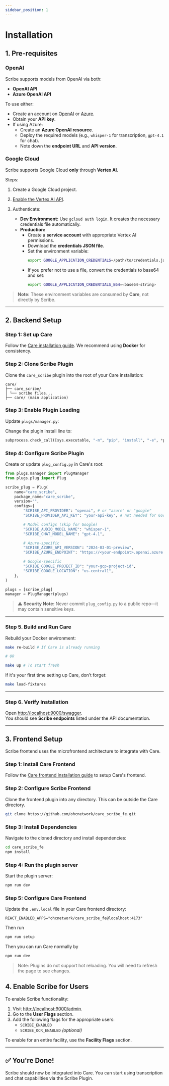 ```yaml
---
sidebar_position: 1
---
```


# Installation

## 1. Pre-requisites

### OpenAI

Scribe supports models from OpenAI via both:

- **OpenAI API**
- **Azure OpenAI API**

To use either:

- Create an account on [OpenAI](https://platform.openai.com) or [Azure](https://portal.azure.com).
- Obtain your **API key**.
- If using Azure:
  - Create an **Azure OpenAI resource**.
  - Deploy the required models (e.g., `whisper-1` for transcription, `gpt-4.1` for chat).
  - Note down the **endpoint URL** and **API version**.

### Google Cloud

Scribe supports Google Cloud **only** through **Vertex AI**.

Steps:

1. Create a Google Cloud project.
2. [Enable the Vertex AI API](https://cloud.google.com/vertex-ai/docs/start/cloud-environment).
3. Authenticate:

   - **Dev Environment:** Use `gcloud auth login`. It creates the necessary credentials file automatically.
   - **Production:**
     - Create a **service account** with appropriate Vertex AI permissions.
     - Download the **credentials JSON file**.
     - Set the environment variable:
       ```bash
       export GOOGLE_APPLICATION_CREDENTIALS=/path/to/credentials.json
       ```
     - If you prefer not to use a file, convert the credentials to base64 and set:
       ```bash
       export GOOGLE_APPLICATION_CREDENTIALS_B64=<base64-string>
       ```

> **Note:** These environment variables are consumed by **Care**, not directly by Scribe.

---

## 2. Backend Setup

### Step 1: Set up Care

Follow the [Care installation guide](https://care-be-docs.ohc.network/). We recommend using **Docker** for consistency.

### Step 2: Clone Scribe Plugin

Clone the `care_scribe` plugin into the root of your Care installation:

```
care/
├── care_scribe/
│ └── scribe files...
├── care/ (main application)
```

### Step 3: Enable Plugin Loading

Update `plugs/manager.py`:

Change the plugin install line to:

```python
subprocess.check_call([sys.executable, "-m", "pip", "install", "-e", *packages]) # noqa: S603
```

### Step 4: Configure Scribe Plugin

Create or update `plug_config.py` in Care's root:

```python
from plugs.manager import PlugManager
from plugs.plug import Plug

scribe_plug = Plug(
    name="care_scribe",
    package_name="care_scribe",
    version="",
    configs={
        "SCRIBE_API_PROVIDER": "openai", # or "azure" or "google"
        "SCRIBE_PROVIDER_API_KEY": "your-api-key", # not needed for Google

        # Model configs (skip for Google)
        "SCRIBE_AUDIO_MODEL_NAME": "whisper-1",
        "SCRIBE_CHAT_MODEL_NAME": "gpt-4.1",

        # Azure-specific
        "SCRIBE_AZURE_API_VERSION": "2024-03-01-preview",
        "SCRIBE_AZURE_ENDPOINT": "https://<your-endpoint>.openai.azure.com/",

        # Google-specific
        "SCRIBE_GOOGLE_PROJECT_ID": "your-gcp-project-id",
        "SCRIBE_GOOGLE_LOCATION": "us-central1",
    },
)

plugs = [scribe_plug]
manager = PlugManager(plugs)
```

> ⚠️ **Security Note:** Never commit `plug_config.py` to a public repo—it may contain sensitive keys.

---

### Step 5. Build and Run Care

Rebuild your Docker environment:

```bash
make re-build # If Care is already running

# OR

make up # To start fresh
```

If it's your first time setting up Care, don’t forget:

```bash
make load-fixtures
```

---

### Step 6. Verify Installation

Open [http://localhost:9000/swagger](http://localhost:9000/swagger).  
You should see **Scribe endpoints** listed under the API documentation.

---

## 3. Frontend Setup

Scribe frontend uses the microfrontend architecture to integrate with Care.

### Step 1: Install Care Frontend

Follow the [Care frontend installation guide](https://github.com/ohcnetwork/care_fe) to setup Care's frontend.

### Step 2: Configure Scribe Frontend

Clone the frontend plugin into any directory. This can be outside the Care directory.

```bash
git clone https://github.com/ohcnetwork/care_scribe_fe.git
```

### Step 3: Install Dependencies

Navigate to the cloned directory and install dependencies:

```bash
cd care_scribe_fe
npm install
```

### Step 4: Run the plugin server

Start the plugin server:

```bash
npm run dev
```

### Step 5: Configure Care Frontend

Update the `.env.local` file in your Care frontend directory:

```env
REACT_ENABLED_APPS="ohcnetwork/care_scribe_fe@localhost:4173"
```

Then run

```bash
npm run setup
```

Then you can run Care normally by

```bash
npm run dev
```

> Note: Plugins do not support hot reloading. You will need to refresh the page to see changes.

## 4. Enable Scribe for Users

To enable Scribe functionality:

1. Visit [http://localhost:9000/admin](http://localhost:9000/admin).
2. Go to the **User Flags** section.
3. Add the following flags for the appropriate users:
   - `SCRIBE_ENABLED`
   - `SCRIBE_OCR_ENABLED` _(optional)_

To enable for an entire facility, use the **Facility Flags** section.

---

## ✅ You're Done!

Scribe should now be integrated into Care. You can start using transcription and chat capabilities via the Scribe Plugin.
